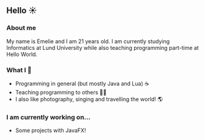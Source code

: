 ## Hello ☀️ 

### About me

My name is Emelie and I am 21 years old. I am currently studying Informatics at Lund University while also teaching programming part-time at Hello World.

### What I 💜  

- Programming in general (but mostly Java and Lua) ☕️ 
- Teaching programming to others 👩‍🏫
- I also like photography, singing and travelling the world! 🌎

### I am currently working on...

- Some projects with JavaFX!

<!--
**eemmeelliiee/eemmeelliiee** is a ✨ _special_ ✨ repository because its `README.md` (this file) appears on your GitHub profile.

Here are some ideas to get you started:

- 🔭 I’m currently working on ...
- 🌱 I’m currently learning ...
- 👯 I’m looking to collaborate on ...
- 🤔 I’m looking for help with ...
- 💬 Ask me about ...
- 📫 How to reach me: ...
- 😄 Pronouns: ...
- ⚡ Fun fact: ...
-->
